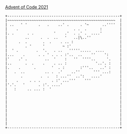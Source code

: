[Advent of Code 2021](http://adventofcode.com/2021)

    +---------------------------------------------------+
    |~~~~~~~~~~~~~~~~~~~~~~~~~~~~~~~~~~~~~~~~~~~~~~~~~  |
    | ..   ' '     .   .    ..' .     . '~      ..''''  |
    |    .                         . .  .      :        |
    |. .      . .         '    .'  . .' .  ....'        |
    |        ..     .  .  ..   '   ..|\..''             |
    |     .  .       .  .    . .. :                     |
    |        . '     '        ~ :'                      |
    |  ' .        .  '.   . ..   '''''.....  ....       |
    |...    .      . . ' . . . :'..  ..    ''    ':     |
    |'    .' .        ..  '    :   ''  ''''..     '.    |
    |..      .  .    .    . .. :             '..'. :    |
    |.    .      .       '  . :       :'''..   ..' :    |
    |   .  ..         .. .  .'    ..''      ''' ...:    |
    |      .        .  .   : ...''  ..':   ....'        |
    |    .     . . .     . :' ...'''    '''             |
    |'.'.   '      . :'. ....'                          |
    |   :     .. ... :  '                               |
    |                                                   |
    |                                                   |
    |                                                   |
    |                                                   |
    |                                                   |
    |                                                   |
    |                                                   |
    |                                                   |
    +---------------------------------------------------+